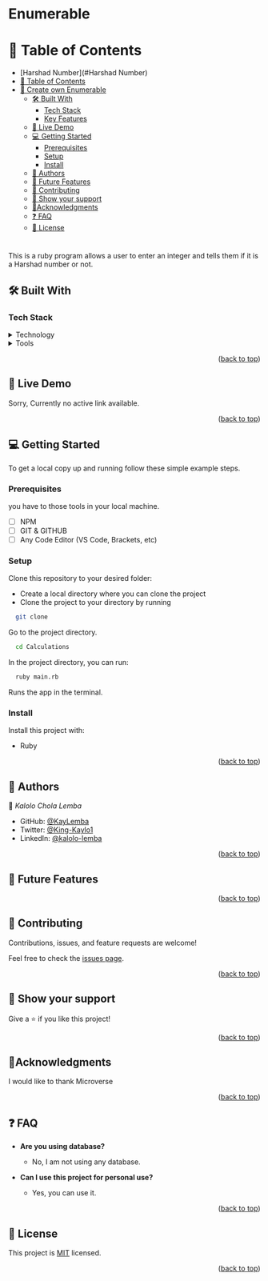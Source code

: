 # Enumerable
<a name="readme-top"></a>

# 📗 Table of Contents

- [Harshad Number](#Harshad Number)
- [📗 Table of Contents](#-table-of-contents)
- [🎯 Create own Enumerable](#-create-own-enumerable)
  - [🛠 Built With ](#-built-with-)
    - [Tech Stack ](#tech-stack-)
    - [Key Features ](#key-features-)
  - [🚀 Live Demo ](#-live-demo-)
  - [💻 Getting Started ](#-getting-started-)
    - [Prerequisites](#prerequisites)
    - [Setup](#setup)
    - [Install](#install)
  - [👥 Authors ](#-authors-)
  - [🔭 Future Features ](#-future-features-)
  - [🤝 Contributing ](#-contributing-)
  - [👋 Show your support ](#-show-your-support-)
  - [🔭Acknowledgments ](#acknowledgments-)
  - [❓ FAQ ](#-faq-)
  - [📝 License ](#-license-)

<!-- PROJECT DESCRIPTION -->

# <a name="about-project"></a>
This is a ruby program allows a user to enter an integer and tells them if it is a Harshad number or not.
## 🛠 Built With <a name="built-with"></a>

### Tech Stack <a name="tech-stack"></a>

<details>
  <summary>Technology</summary>
  <ul>
    <li>Ruby</li>
  </ul>
</details>

<details>
  <summary>Tools</summary>
  <ul>
    <li>VS Code code editor</li>
    <li>GIT</li>
    <li>GITHUB</li>
  </ul>
</details>

<!-- Features -->


<p align="right">(<a href="#readme-top">back to top</a>)</p>

<!-- LIVE DEMO -->

## 🚀 Live Demo <a name="live-demo"></a>

<!-- - [Live Demo Link]() -->

Sorry, Currently no active link available.

<p align="right">(<a href="#readme-top">back to top</a>)</p>

<!-- GETTING STARTED -->

## 💻 Getting Started <a name="getting-started"></a>

To get a local copy up and running follow these simple example steps.

### Prerequisites

you have to those tools in your local machine.

- [ ] NPM
- [ ] GIT & GITHUB
- [ ] Any Code Editor (VS Code, Brackets, etc)

### Setup

Clone this repository to your desired folder:

- Create a local directory where you can clone the project
- Clone the project to your directory by running

```bash
  git clone 
```

Go to the project directory.

```bash
  cd Calculations
```

In the project directory, you can run:

```bash
  ruby main.rb
```

Runs the app in the terminal.

### Install

Install this project with:

- Ruby


<p align="right">(<a href="#readme-top">back to top</a>)</p>

<!-- AUTHORS -->

## 👥 Authors <a name="authors"></a>

👤 *Kalolo Chola Lemba*

- GitHub: [@KayLemba ](https://github.com/KayLemba)
- Twitter: [@King-Kaylo1 ](https://twitter.com/King_Kaylo1) 
- LinkedIn: [@kalolo-lemba](https://www.linkedin.com/in/https://www.linkedin.com/in/kalolo-lemba-41a8339a/-41a8339a/)


<p align="right">(<a href="#readme-top">back to top</a>)</p>

## 🔭 Future Features <a name="future-features"></a>


<p align="right">(<a href="#readme-top">back to top</a>)</p>

<!-- CONTRIBUTING -->

## 🤝 Contributing <a name="contributing"></a>

Contributions, issues, and feature requests are welcome!

Feel free to check the [issues page](../../issues/).

<p align="right">(<a href="#readme-top">back to top</a>)</p>

<!-- SUPPORT -->

## 👋 Show your support <a name="support"></a>

Give a ⭐️ if you like this project!

<p align="right">(<a href="#readme-top">back to top</a>)</p>

<!-- ACKNOWLEDGEMENTS -->

## 🔭Acknowledgments <a name="acknowledgements"></a>

I would like to thank Microverse

<p align="right">(<a href="#readme-top">back to top</a>)</p>

<!-- FAQ (optional) -->

## ❓ FAQ <a name="faq"></a>

- **Are you using database?**

  - No, I am not using any database.

- **Can I use this project for personal use?**

  - Yes, you can use it.

<p align="right">(<a href="#readme-top">back to top</a>)</p>

## 📝 License <a name="license"></a>

This project is [MIT](./LICENSE) licensed.

<p align="right">(<a href="#readme-top">back to top</a>)</p>
